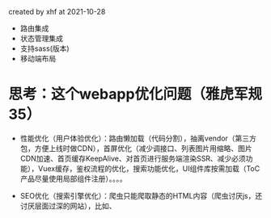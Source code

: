 created by xhf at 2021-10-28

- 路由集成
- 状态管理集成
- 支持sass(版本)
- 移动端布局


# 思考：这个webapp优化问题（雅虎军规35）

- 性能优化（用户体验优化）：路由懒加载（代码分割），抽离vendor（第三方包，方便上线时做CDN），首屏优化（减少调接口、列表图片用缩略、图片CDN加速、首页缓存KeepAlive、对首页进行服务端渲染SSR、减少必须功能），Vuex缓存，鉴权流程的优化，搜索功能优化，UI组件库按需加载（ToC产品尽量使用局部组件注册）。。。。

- SEO优化（搜索引擎优化）：爬虫只能爬取静态的HTML内容（爬虫讨厌js，还讨厌层面过深的网站），比如<meta>、<title>、语义化标签、title属性、alt属性等。但是在MVVM开发很多内容都是动态的，怎么平衡在MVVM框架中的SEO优化？
  - 能静态的内容尽量静态
  - 在index.html中设计好<meta>、<title>...
  - 尽可能使用语义化标签
  - 多使用title、alt属性
  - 对首屏进行SSR服务端渲染。。。。
  - 用户看不见的静态内容。。。
  - 。。。。。
